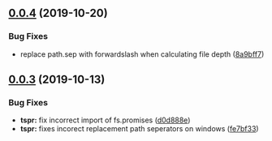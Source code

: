 ## [0.0.4](https://github.com/unquenchablethyrst/ts-path-replace/compare/v0.0.3...v0.0.4) (2019-10-20)


### Bug Fixes

* replace path.sep with forwardslash when calculating file depth ([8a9bff7](https://github.com/unquenchablethyrst/ts-path-replace/commit/8a9bff7))

## [0.0.3](https://github.com/unquenchablethyrst/ts-path-replace/compare/v0.0.2...v0.0.3) (2019-10-13)


### Bug Fixes

* **tspr:** fix incorrect import of fs.promises ([d0d888e](https://github.com/unquenchablethyrst/ts-path-replace/commit/d0d888e))
* **tspr:** fixes incorect replacement path seperators on windows ([fe7bf33](https://github.com/unquenchablethyrst/ts-path-replace/commit/fe7bf33))
